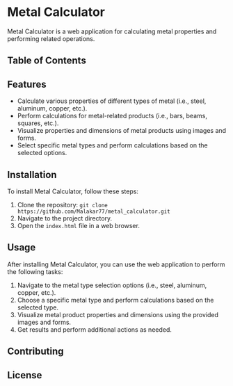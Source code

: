 # Metal Calculator

Metal Calculator is a web application for calculating metal properties and performing related operations.

## Table of Contents

## Features
- Calculate various properties of different types of metal (i.e., steel, aluminum, copper, etc.).
- Perform calculations for metal-related products (i.e., bars, beams, squares, etc.).
- Visualize properties and dimensions of metal products using images and forms.
- Select specific metal types and perform calculations based on the selected options.

## Installation
To install Metal Calculator, follow these steps:
1. Clone the repository: `git clone https://github.com/Malakar77/metal_calculator.git`
2. Navigate to the project directory.
3. Open the `index.html` file in a web browser.

## Usage
After installing Metal Calculator, you can use the web application to perform the following tasks:
1. Navigate to the metal type selection options (i.e., steel, aluminum, copper, etc.).
2. Choose a specific metal type and perform calculations based on the selected type.
3. Visualize metal product properties and dimensions using the provided images and forms.
4. Get results and perform additional actions as needed.

## Contributing

## License

